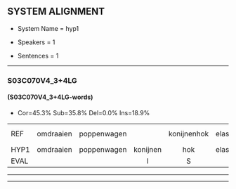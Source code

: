 
## SYSTEM ALIGNMENT

- System Name = hyp1

- Speakers = 1

- Sentences = 1

---

### S03C070V4_3+4LG

#### (S03C070V4_3+4LG-words)

- Cor=45.3%	Sub=35.8%	Del=0.0%	Ins=18.9%

|  |  |  |  |  |  |  |  |  |  |  |  |  |  |  |  |  |  |  |  |  |  |  |  |  |  |  |  |  |  |  |  |  |  |  |  |  |  |  |  |  |  |  |  |  |  |  |  |  |  |  |  |  |  |
|:--- |:---:|:---:|:---:|:---:|:---:|:---:|:---:|:---:|:---:|:---:|:---:|:---:|:---:|:---:|:---:|:---:|:---:|:---:|:---:|:---:|:---:|:---:|:---:|:---:|:---:|:---:|:---:|:---:|:---:|:---:|:---:|:---:|:---:|:---:|:---:|:---:|:---:|:---:|:---:|:---:|:---:|:---:|:---:|:---:|:---:|:---:|:---:|:---:|:---:|:---:|:---:|:---:|:---:|
| REF | omdraaien | poppenwagen |  | konijnenhok | elastiekje |  |  | * | ruziemaken | teddybeer | dierentuin |  | paddenstoelen*(paddenstoel) | verstoppertje | wasmachine | fototoestel | toiletpapier | vrachtwagen | buurmannen | vogelkooi | olifant | schommelen | iedereen |  |  | * | schoenenwinkel | knutselen | ophangen | verjaardag |  |  | sprookjesboek | tandenborstel | lucifer | slaapkamer | achterdeur | ziekenhuis | * | nieuwsgierig | afblijven | kabouter | washandje | sneeuwwitje |  | goeiendag | vakantie |  | limonade | autorijden | eindelijk | familie | chocolade |
| HYP1 | omdraaien | poppenwagen | konijnen | hok | elastiekje | rua | ruzie | maken | deddi | weer | dierentuin | paddenstoel | voor | stoppertje | wasmachina | fotautoestel | toiletpapier | vrachtwagen | buurmanman | vogelkooi | olifant | schommelen | iedereen | schoonnen | schoon | nen | winkel | knutselen | ophangen | verjaardag | sprookjes | boek | tanden | borstel | licifer | slaapkamer | achterdeur | ziekenhuis | nieuw | nieuwsgierig | afblijven | kabalter | waslandje | sneeuwwitje | goeie | neh | vakantie | die | monade | autorijden | eindelijk | familie | chocolade |
| EVAL |  |  | I | S |  | I | I | S | S | S |  | I | S | S | S | S |  |  | S |  |  |  |  | I | I | S | S |  |  |  | I | I | S | S | S |  |  |  | S |  |  | S | S |  | I | S |  | I | S |  |  |  |  |
---

---
